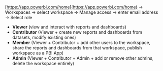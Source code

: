 [https://app.powerbi.com/home](https://app.powerbi.com/home) -> Workspaces -> select workspace -> Manage access -> enter email address -> Select role
- **Viewer** (view and interact with reports and dashboards)
- **Contributor** (Viewer + create new reports and dashboards from datasets, modify existing ones)
- **Member** (Viewer + Contributor + add other users to the workspace, share the reports and dashboards from that workspace, publish workspace as a PBI App)
- **Admin** (Viewer + Contributor + Admin + add or remove other admins, delete the workspace entirely)